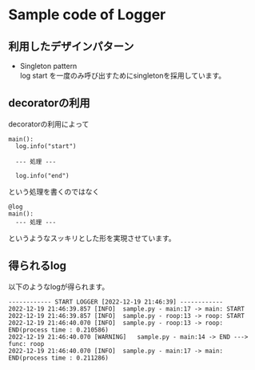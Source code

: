 # Sample code of Logger

## 利用したデザインパターン
- Singleton pattern  
log start を一度のみ呼び出すためにsingletonを採用しています。

## decoratorの利用
decoratorの利用によって
```
main():
  log.info("start")

  --- 処理 ---

  log.info("end")
```

という処理を書くのではなく

```
@log
main():
  --- 処理 ---
```

というようなスッキリとした形を実現させています。

## 得られるlog
以下のようなlogが得られます。
```
------------ START LOGGER [2022-12-19 21:46:39] ------------
2022-12-19 21:46:39.857 [INFO]	sample.py - main:17 -> main: START
2022-12-19 21:46:39.857 [INFO]	sample.py - roop:13 -> roop: START
2022-12-19 21:46:40.070 [INFO]	sample.py - roop:13 -> roop: END(process time : 0.210586)
2022-12-19 21:46:40.070 [WARNING]	sample.py - main:14 -> END ---> func: roop
2022-12-19 21:46:40.070 [INFO]	sample.py - main:17 -> main: END(process time : 0.211286)
```